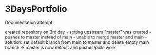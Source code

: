 # 3DaysPortfolio

Documentation attempt

created repository on 3rd day - setting upstream "master" was created - pushes to master instead of main - unable to merge master and main - solution: set default branch from main to master and delete empty main branch -> master is now default and pushes/pulls work
